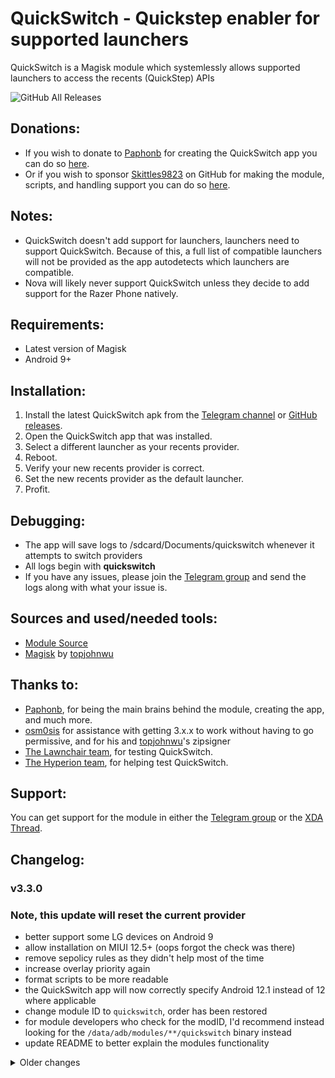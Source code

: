 # QuickSwitch - Quickstep enabler for supported launchers

QuickSwitch is a Magisk module which systemlessly allows supported launchers to access the recents (QuickStep) APIs

![GitHub All Releases](https://img.shields.io/github/downloads/skittles9823/quickswitch/total?label=Downloads%20on%20GitHub)

## Donations:

- If you wish to donate to [Paphonb](https://github.com/paphonb) for creating the QuickSwitch app you can do so [here](https://paypal.me/Paphonb).
- Or if you wish to sponsor [Skittles9823](https://github.com/skittles9823) on GitHub for making the module, scripts, and handling support you can do so [here](https://github.com/sponsors/skittles9823).

## Notes:

- QuickSwitch doesn't add support for launchers, launchers need to support QuickSwitch. Because of this, a full list of compatible launchers will not be provided as the app autodetects which launchers are compatible.
- Nova will likely never support QuickSwitch unless they decide to add support for the Razer Phone natively.

## Requirements:

- Latest version of Magisk
- Android 9+

## Installation:

1. Install the latest QuickSwitch apk from the [Telegram channel](https://t.me/QuickstepSwitcherReleases) or [GitHub releases](https://github.com/skittles9823/QuickSwitch/releases).
2. Open the QuickSwitch app that was installed.
3. Select a different launcher as your recents provider.
4. Reboot.
5. Verify your new recents provider is correct.
6. Set the new recents provider as the default launcher.
7. Profit.

## Debugging:

- The app will save logs to /sdcard/Documents/quickswitch whenever it attempts to switch providers
- All logs begin with **quickswitch**
- If you have any issues, please join the [Telegram group](https://t.me/QuickstepSwitcherSupport) and send the logs along with what your issue is.

## Sources and used/needed tools:

- [Module Source](https://github.com/skittles9823/QuickSwitch)
- [Magisk](https://github.com/topjohnwu/Magisk) by [topjohnwu](https://forum.xda-developers.com/member.php?u=4470081)

## Thanks to:

- [Paphonb](https://github.com/paphonb), for being the main brains behind the module, creating the app, and much more.
- [osm0sis](https://github.com/osm0sis) for assistance with getting 3.x.x to work without having to go permissive, and for his and [topjohnwu](https://github.com/topjohnwu)'s zipsigner
- [The Lawnchair team](https://t.me/lawnchairci), for testing QuickSwitch.
- [The Hyperion team](https://play.google.com/store/apps/details?id=projekt.launcher), for helping test QuickSwitch.

## Support:

You can get support for the module in either the [Telegram group](https://t.me/QuickstepSwitcherSupport) or the [XDA Thread](https://forum.xda-developers.com/apps/magisk/module-quickswitch-universal-quickstep-t3884797/).

## Changelog:

### v3.3.0
### Note, this update will reset the current provider
- better support some LG devices on Android 9
- allow installation on MIUI 12.5+ (oops forgot the check was there)
- remove sepolicy rules as they didn't help most of the time
- increase overlay priority again
- format scripts to be more readable
- the QuickSwitch app will now correctly specify Android 12.1 instead of 12 where applicable
- change module ID to `quickswitch`, order has been restored
- for module developers who check for the modID, I'd recommend instead looking for the `/data/adb/modules/**/quickswitch` binary instead
- update README to better explain the modules functionality

<details><summary>Older changes</summary>

### v3.2.1
- support Magisk 24's update.json format

### v3.2.0
- fix OOS for real

### v3.1.9.1
- move overlay to /vendor on OOS12+ (bruh moment)

### v3.1.8
- mark launcher as compatible if version name is same as system
- fix OnePlus display issues

### v3.1.7.1

- make sure module is enabled if the script is called
- show android version code (11) instead of android sdk (30) for incompatible launchers in the QuickSwitch app
- fix module on OOS 11 (Thanks to Mark455)

### v3.1.7

- save logs from the launcher patching process
- fix module on Android 11 - no longer needs manual fixing

### v3.1.6-4

- update QuickSwitch app to fix OOS issue where patching OnePlus Launcher duplicated the launcher after an app update

### v3.1.6-3

- change package/directory names of the overlay
- add flags to the overlays manifest that should have been there for a while
- hopefully these changes help with the magisk hide lag
- on uninstall, also reset the provider
- support patching OP Launcher 4.5.4 for swipe down shelf

### v3.1.6-2

- fix crash while grabbing logs from the app
- add patch version to the patched apk and prompt the user when the launcher needs to be patched again
- fix some typos and move some functions around in the script

### v3.1.6 - hotfix

- fix uninstalling the module through magisk manager causing /sdcard to fail to mount on next boot
- revert the commit which was supposed to uninstall the app when uninstalling the module as it did not work

### v3.1.6

- fix severe issue which causes /data/app/ to be deleted
- the app now has a button to share an archive of the log files for debugging
- fix dark mode in OnePlus launcher
- fix the overlay not getting compiled in some situations
- the app now sends the script variables in a better way to make the code much cleaner and easier to manage
- completely fix the drawer text colour, corner radious, and recents long press buttons in oneplus launcher

### v3.1.5 - Deleted

- more OnePlus launcher patching fixes
- add support for some custom roms to have dt2s and notification support in the patched OnePlus launcher
- clean up old unused code

### v3.1.4 - Deleted

- add a launcher patcher to the app with support for the OnePlus launcher. Now you can grab the latest stock apk from apkmirror and use the patcher to port it on device. (This can take several minutes to complete)
- add a dark mode toggle to the script (not implemented in the app yet)

### v3.1.3

- update QuickSwitch apk because i'm dumb and didn't update it to the latest version last time
- small update and optimisations to the logging scripts

### v3.1.2

- twrp doesn't like \n so lets make the abort error display correctly
- verify aapt successfully created the overlay, and abort otherwise
- fix for Q custom roms on Samsung devices

### v3.1.1

- abort installation when installed through recovery (the app won't get installed in that case anyway so lets just avoid complaints)
- update the app and backend script to show the user simple, but more accurate errors
- slightly clean up the install script

### v3.1.0

- fix switching providers on Samsung OneUI 2.0
- add sepolicy.rule so the logging can actually show if the overlay is active

### v3.0.9

- force the overlay to /product/overlay on Android Q and above
- preemptively check for Q or higher to support R when magisk adds support
- make the uninstall code wayyyyy simpler
- other various changes

### v3 0.8

- prepare to fix issues with Omni/PE and other roms using prebuilt vendor on OnePlus devices
- optimisations to the logging functionality

### v3.0.7

- fix not being able to switch providers after initial flash of the module

### v3.0.6

- install the QuickSwitch app as a user app - should fix issues with users not finding the app after install
- because of this, you can now flash the module and immediatly change providers with only having to reboot once

### v3.0.5

- fix for the launcher not getting copied over and aborting recents provider change
- fix dalvikvm invokation for Android 10 (-Xnodex2oat is removed upstream)

### v3.0.4

- remove selinux dependant commands in favour of grepping packages.xml and listing the contents of /data/app to find launcher dirs
- sign the overlay again
- I'd like to thank osm0sis@XDA for helping with this update

### v3.0.3

- fix provider resetting when updating the module

### v3.0.2

- attempt to fix bootloops on OnePlus devices

### v3.0.1

- fix small bug

### v3.0.0

- completely rewrite the app and the module backend. Now the app uses a shell binary as the backend to
  remove the need for bootscripts
- re-add the $MODDIR/product/overlay install path as the Magisk issue has been fixed
- added a check for MIUI which will abort the installation of the module

### v2.0.9

- add support for /oem/OP/OPEN_US/overlay/framework as the overlay dir
- temporarily reverted the /product change so Magisk canary users have a somewhat working QuickSwitch
- fix up inconsistent shell, it's all uniform now
- rewrite uninstall.sh so it works now (oversight on my part from before)
- actually make the module abort when it's flashed on an unsupported android version
- more miscellaneous fixes and optimisations

### v2.0.8

- quick hotfix for the while loop

### v2.0.7

- added check to prevent using Pie launchers on Q and vice-versa
- add while loop to hopefully make sure the overlay dir is created

### v2.0.6

- update is_mounted(\_rw) functions to match Magisks
- update apk and switch to a new reboot method
- updated /product logic for Magisk 19305+
- moved all bootscripts to /data/adb/service.d and /data/adb/post-fs-data.d so they will always get executed first
- more attempts at trying to fix magisk not successfully copying the overlay
- oopsie, forgot to add an API check again after switching templates

### v2.0.5

- fix grid recents

### v2.0.4

- fix rom info logging formatting
- check for /product being a symlink and copy the overlay systemlessly if it is
- add more checks in the late-start script so it isn't needlessly run every boot for devices with /product/overlay
- various improvements
- add grid recents toggle
- remove hyperion blacklist app side (will now show hyperion for everyone)

### v2.0.3

- fix major derp

### v2 0.2

- slight template update
- small change to make updating from 2.0.0+ not reset the recents provider
- back on the magisk repo

### v2.0.1

- hyperion is now public for all!

### v2.0.0

- switch to the new Magisk template. RIP rootless users
- overhauled basically everything
- remove device check and replace with a warning that RIL issues are rom side
- fix the creation of quickstepswitcher-old.log and clean up quickstepswitcher.log
- logs are now slightly more descriptive for me.
- more attempts to fix /product/overlay installs
- fix QuickSwitch creating multiple launcher dirs when ever the launcher gets an update
- add capability to set default home app

### v1.1.2

- move app back to /system/app as it was broken for some people in priv-app
- remove quickswitches privapp-permissions.xml file (toggling swipe up gestures in the app is likely broken now)

### v.1.1.1

- update to Unity 3.1
- update QuickSwitch APK, now can enable/disable navigation bar gestures
- copy logs to /sdcard/Documents/quickstepswitcher as well
- various fixes for resetting to the default provider
- temporarily disable installs on OnePlus3(T) devices as it causes RIL to die for unknown reasons

### v1.1.0

- fix recents provider not persisting after updating the module
- remove old apk

### v1.0.9-hotfix

- fix bootloop when resetting to default provider

### v1.0.9

- more /product/overlay fix attempts
- fix the bootscript error appearing even though the bootscript successfully ran
- add a warning when setting a systemized launcher as the recents provider
- add a way to reset the recents provider back to stock

### v1.0.8

- add debugging to the QuickSwitch app so its more user-friendly
- recents provider will persist on updates from now on
- another possible fix for devices with /product/overlay

### v1.0.7

- fix uninstallation of Lawnstep

### v1.0.6

- Unity 2.3 update
- bring back rootless installs
- remove lawnstep if detected in magisk

### v1.0.5

- rename to QuickSwitch
- begin troubleshooting /product/overlay installs

### v1.0.4

- fix app having issues acquiring root

### v1.0.3

- fix late-start script (uninstalling anyway the user wants actually works now)
- fix derp in config.sh

### v1.0.2

- updated QuickstepSwitcher app (improved info and fixed theme bugs)
- fixed switching providers not working (Android dir handling is dumb af)

### v1.0.1

- hotfix for uninstalls

### v1.0.0

- initial release

</details>
